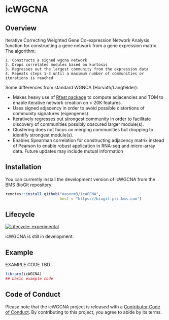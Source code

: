 
<!-- README.md is generated from README.Rmd. Please edit that file -->

# icWGCNA

## Overview

Iterative Correcting Weighted Gene Co-expression Network Analysis
function for constructing a gene network from a gene expression matrix.
The algorithm:

    1. Constructs a signed wgcna network
    2. Drops correlated modules based on kurtosis
    3. Regresses out the largest community from the expression data
    4. Repeats steps 1-3 until a maximum number of communities or iterations is reached

Some differences from standard WGNCA (Horvath/Langfelder):

-   Makes heavy use of [Rfast
    package](https://cran.r-project.org/web/packages/Rfast/) to compute
    adjacencies and TOM to enable iterative network creation on \> 20K
    features.
-   Uses signed adjacency in order to avoid possible distortions of
    community signatures (eigengenes).
-   Iteratively regresses out strongest community in order to facilitate
    discovery of communities possibly obscured larger module(s).
-   Clustering does not focus on merging communities but dropping to
    identify strongest module(s).
-   Enables Spearman correlation for constructing adjacency matrix
    instead of Pearson to enable robust application in RNA-seq and
    micro-array data. Future updates may include mutual information

## Installation

You can currently install the development version of icWGCNA from the
BMS BioGit repository:

``` r
remotes::install_github("masonm3/icWGCNA", 
                        host = "https://biogit.pri.bms.com")
```

## Lifecycle

<!-- badges: start -->

[![Lifecycle:
experimental](https://img.shields.io/badge/lifecycle-experimental-orange.svg)](https://lifecycle.r-lib.org/articles/stages.html#experimental)
<!-- badges: end -->

icWGCNA is still in development.

## Example

EXAMPLE CODE TBD

``` r
library(icWGCNA)
## basic example code
```

## Code of Conduct

Please note that the icWGCNA project is released with a [Contributor
Code of
Conduct](https://contributor-covenant.org/version/2/0/CODE_OF_CONDUCT.html).
By contributing to this project, you agree to abide by its terms.
